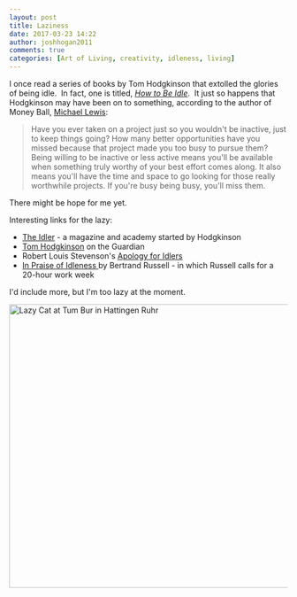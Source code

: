 ```yaml
---
layout: post
title: Laziness
date: 2017-03-23 14:22
author: joshhogan2011
comments: true
categories: [Art of Living, creativity, idleness, living]
---
```

I once read a series of books by Tom Hodgkinson that extolled the glories of being idle.  In fact, one is titled, <em><a href="http://idler.co.uk/product/how-to-be-idle-paperback-signed-edition/" target="_blank">How to Be Idle</a></em>.  It just so happens that Hodgkinson may have been on to something, according to the author of Money Ball, <a href="http://www.inc.com/minda-zetlin/why-being-lazy-makes-you-successful-according-to-the-bestselling-author-of-money.html?utm_source=pocket&amp;utm_medium=email&amp;utm_campaign=pockethits" target="_blank">Michael Lewis</a>:
<blockquote>Have you ever taken on a project just so you wouldn't be inactive, just to keep things going? How many better opportunities have you missed because that project made you too busy to pursue them? Being willing to be inactive or less active means you'll be available when something truly worthy of your best effort comes along. It also means you'll have the time and space to go looking for those really worthwhile projects. If you're busy being busy, you'll miss them.</blockquote>
There might be hope for me yet.

Interesting links for the lazy:
<ul>
	<li><a href="http://idler.co.uk/" target="_blank">The Idler</a> - a magazine and academy started by Hodgkinson</li>
	<li><a href="https://www.theguardian.com/profile/tomhodgkinson" target="_blank">Tom Hodgkinson</a> on the Guardian</li>
	<li>Robert Louis Stevenson's <a href="http://www.freeclassicebooks.com/Robert%20Louis%20Stevenson/Essays%20of%20Robert%20Louis%20Stevenson.pdf" target="_blank">Apology for Idlers</a></li>
	<li><a href="http://www.zpub.com/notes/idle.html" target="_blank">In Praise of Idleness </a>by Bertrand Russell - in which Russell calls for a 20-hour work week</li>
</ul>
I'd include more, but I'm too lazy at the moment.

<a title="Simplicius [GFDL (http://www.gnu.org/copyleft/fdl.html) or CC-BY-SA-3.0 (http://creativecommons.org/licenses/by-sa/3.0/)], via Wikimedia Commons" href="https://commons.wikimedia.org/wiki/File%3ALazy_Cat_at_Tum_Bur_in_Hattingen_Ruhr.jpg"><img src="https://upload.wikimedia.org/wikipedia/commons/thumb/1/12/Lazy_Cat_at_Tum_Bur_in_Hattingen_Ruhr.jpg/512px-Lazy_Cat_at_Tum_Bur_in_Hattingen_Ruhr.jpg" alt="Lazy Cat at Tum Bur in Hattingen Ruhr" width="512" /></a>
